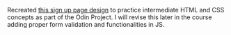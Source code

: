 Recreated [this sign up page design](https://cdn.statically.io/gh/TheOdinProject/curriculum/5f37d43908ef92499e95a9b90fc3cc291a95014c/html_css/project-sign-up-form/sign-up-form.png) to practice intermediate HTML and CSS concepts as part of the Odin Project. 
I will revise this later in the course adding proper form validation and functionalities in JS. 
